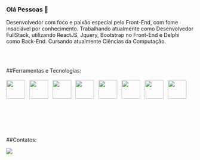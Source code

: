 ### Olá Pessoas  🖖

Desenvolvedor com foco e paixão especial pelo Front-End, com fome insaciável por conhecimento. 
Trabalhando atualmente como Desenvolvedor FullStack, utilizando ReactJS, Jquery, Bootstrap no Front-End e Delphi como Back-End. 
Cursando atualmente Ciências da Computação.

 <br><br>

##Ferramentas e Tecnologias: <br><br>
<img src="https://cdn.jsdelivr.net/gh/devicons/devicon/icons/javascript/javascript-original.svg" width="50" height="50"/>  
<img src="https://cdn.jsdelivr.net/gh/devicons/devicon/icons/react/react-original.svg" width="50" height="50"/>  
<img src="https://cdn.jsdelivr.net/gh/devicons/devicon/icons/css3/css3-original.svg" width="50" height="50"/>  
<img src="https://cdn.jsdelivr.net/gh/devicons/devicon/icons/tailwindcss/tailwindcss-plain.svg" width="50" height="50"/>  
<img src="https://cdn.jsdelivr.net/gh/devicons/devicon/icons/bootstrap/bootstrap-original.svg" width="50" height="50"/>  
<img src="https://cdn.jsdelivr.net/gh/devicons/devicon/icons/nodejs/nodejs-original.svg" width="50" height="50"/>  
<img src="https://cdn.jsdelivr.net/gh/devicons/devicon/icons/postgresql/postgresql-original.svg" width="50" height="50"/>  
<img src="https://cdn.jsdelivr.net/gh/devicons/devicon/icons/git/git-original.svg" width="50" height="50"/>
          
        
<br><br><br><br><br>
##Contatos:
<div>
<a href="https://www.linkedin.com/in/ericksondelfino" target="_blank"><img loading="lazy" src="https://img.shields.io/badge/-LinkedIn-%230077B5?style=for-the-badge&logo=linkedin&logoColor=white" target="_blank"></a>   
</div>
